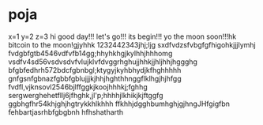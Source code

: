 # poja
x=1
y=2
z=3
hi
good day!!!
let's go!!!
its begin!!!
yo the moon soon!!!hk
bitcoin to the moon!gjyhhk
1232442343jhj;ljg
sxdfvdzsfvbgfgfhigohkjjjlymhj
fvdgbfgtb4546vdfvfb14gg;hhyhkhgjkylhhjhhhomg
vsdfv4sd56vsdvsdvfvlujklvfdvggrhghujjhhkjjhljhhjhggghg
bfgbfedhrh572bdcfgbnbgl;ktygyjkyhbhydjkfhghhhhh
 gnfgsnfgbnazfgbbfgblujjjkjhhjhghthhnggflklhgjhjhfgg
fvdfl,vjknsovl2546bjlffggkjkoojhhhkj;fghhg
sergwerghehetfllj6jfhghk,jl'p;hhhhjlkhikjkjftggfg
ggbhgfhr54khjghjhgtrykkhlkhhh
ffkhhjdgghbumhghjgjhngJHfgigfbn
fehbartjasrhbfgbgbnh
hfhshatharth

